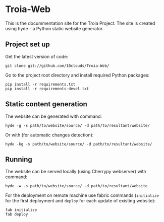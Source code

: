 Troia-Web
=========

This is the docummentation site for the Troia Project. The site is created using hyde - a Python static 
website generator.

Project set up
--------------

Get the latest version of code:

    git clone git://github.com/10clouds/Troia-Web/
    

Go to the project root directory and install required Python packages:
    
    pip install -r requirements.txt
    pip install -r requirements-devel.txt
    
Static content generation
-------------------------

The website can be generated with command:

    hyde -g -s path/to/website/source/ -d path/to/resultant/website/

Or with (for automatic changes detection):

    hyde -kg -s path/to/website/source/ -d path/to/resultant/website/
    
Running
-------

The website can be served locally (using Cherrypy webserver) with command:

    hyde -w -s path/to/website/source/ -d path/to/resultant/website
    
For the deployment on remote machine use fabric commands (``initialize`` for the first deployment and ``deploy`` for each
update of existing website):

    fab initialize
    fab deploy